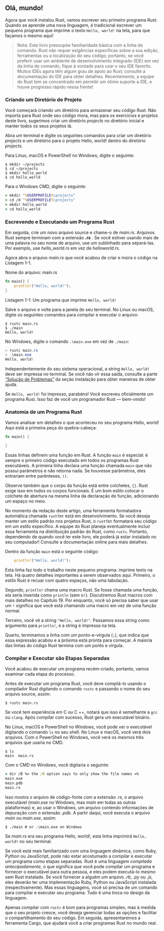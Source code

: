 ## Olá, mundo!

Agora que você instalou Rust, vamos escrever seu primeiro programa Rust. Quando se aprende uma nova linguagem, é tradicional escrever um pequeno programa que imprime o texto `Hello, world!` na tela, para que façamos o mesmo aqui!

> Nota: Este livro pressupõe familiaridade básica com a linha de comando. Rust não requer exigências específicas sobre a sua edição, ferramentas ou a localização do seu código; portanto, se você preferir usar um ambiente de desenvolvimento integrado (IDE) em vez da linha de comando, fique à vontade para usar o seu IDE favorito. Muitos IDEs agora têm algum grau de apoio ao Rust; consulte a documentação do IDE para obter detalhes. 
> Recentemente, a equipe do Rust tem se concentrado em permitir um ótimo suporte a IDE, e houve progresso rápido nessa frente!

### Criando um Diretório de Projeto

Você começará criando um diretório para armazenar seu código Rust. Não importa para Rust onde seu código mora, mas para os exercícios e projetos deste livro, sugerimos criar um diretório *projects* no diretório inicial e manter todos os seus projetos lá.

Abra um terminal e digite os seguintes comandos para criar um diretório *projects* e um diretório para o projeto Hello, world! dentro do diretório *projects*.

Para Linux, macOS e PowerShell no Windows, digite o seguinte:

```text
$ mkdir ~/projects
$ cd ~/projects
$ mkdir hello_world
$ cd hello_world
```

Para o Windows CMD, digite o seguinte:

```cmd
> mkdir "%USERPROFILE%\projects"
> cd /d "%USERPROFILE%\projects"
> mkdir hello_world
> cd hello_world
```

### Escrevendo e Executando um Programa Rust

Em seguida, crie um novo arquivo source e chame-o de *main.rs*. Arquivos Rust sempre terminam com a extensão ***.rs*** . Se você estiver usando mais de uma palavra no seu nome de arquivo, use um sublinhado para separá-las. Por exemplo, use *hello_world.rs* em vez de *helloworld.rs*.

Agora abra o arquivo *main.rs* que você acabou de criar e insira o código na Listagem 1-1.

<span class="filename">Nome do arquivo: main.rs</span>

```rust
fn main() {
    println!("Hello, world!");
}
```

<span class="caption">Listagem 1-1: Um programa que imprime `Hello, world!`</span>

Salve o arquivo e volte para a janela do seu terminal. No Linux ou macOS, digite os seguintes comandos para compilar e executar o arquivo:

```text
$ rustc main.rs
$ ./main
Hello, world!
```

No Windows, digite o comando `.\main.exe` em vez de `./main`:

```powershell
> rustc main.rs
> .\main.exe
Hello, world!
```

Independentemente do seu sistema operacional, a string `Hello, world!` deve ser impressa no terminal. Se você não vir essa saída, consulte a parte [“Solução de Problemas”][troubleshooting]<!-- ignore --> da seção instalação para obter maneiras de obter ajuda.

Se `Hello, world!` foi impresso, parabéns! Você escreveu oficialmente um programa Rust. Isso faz de você um programador Rust — bem-vindo!

### Anatomia de um Programa Rust

Vamos analisar em detalhes o que aconteceu no seu programa Hello, world! 
Aqui está a primeira peça do quebra-cabeça:

```rust
fn main() {

}
```

Essas linhas definem uma função em Rust. A função `main` é especial: é sempre o primeiro código executado em todos os programas Rust executáveis. A primeira linha declara uma função chamada `main` que não possui parâmetros e não retorna nada. Se houvesse parâmetros, eles entrariam entre parênteses, `()`.

Observe também que o corpo da função está entre colchetes, `{}`. Rust exige isso em todos os corpos funcionais. É um bom estilo colocar o colchete de abertura na mesma linha da declaração de função, adicionando um espaço no meio.

No momento da redação deste artigo, uma ferramenta formatadora automática chamada `rustfmt` está em desenvolvimento. Se você deseja manter um estilo padrão nos projetos Rust, o `rustfmt` formatará seu código em um estilo específico. A equipe do Rust planeja eventualmente incluir essa ferramenta na distribuição padrão do Rust, como `rustc`. 
Portanto, dependendo de quando você ler este livro, ele poderá já estar instalado no seu computador! Consulte a documentação online para mais detalhes.

Dentro da função `main` está o seguinte código:

```rust
    println!("Hello, world!");
```

Esta linha faz todo o trabalho neste pequeno programa: imprime texto na tela. Há quatro detalhes importantes a serem observados aqui. Primeiro, o estilo Rust é recuar com quatro espaços, não uma tabulação.

Segundo, `println!` chama uma macro Rust. Se fosse chamada uma função, ela seria inserida como `println` (sem o`!`). Discutiremos Rust macros com mais detalhes no Capítulo 19. Por enquanto, você só precisa saber que usar um `!` significa que você está chamando uma macro em vez de uma função normal.

Terceiro, você vê a string `"Hello, world!"`. Passamos essa string como argumento para `println!`, e a string é impressa na tela.

Quarto, terminamos a linha com um ponto-e-vírgula (`;`), que indica que essa expressão acabou e a próxima está pronta para começar. A maioria das linhas do código Rust termina com um ponto e vírgula.

### Compilar e Executar são Etapas Separadas

Você acabou de executar um programa recém-criado, portanto, vamos examinar cada etapa do processo.

Antes de executar um programa Rust, você deve compilá-lo usando o compilador Rust digitando o comando `rustc` e passando o nome do seu arquivo source, assim:

```text
$ rustc main.rs
```

Se você tem experiência em C ou C ++, notará que isso é semelhante a `gcc` ou `clang`. Após compilar com sucesso, Rust gera um executável binário.

No Linux, macOS e PowerShell no Windows, você pode ver o executável digitando o comando `ls` no seu shell. No Linux e macOS, você verá dois arquivos. Com o PowerShell no Windows, você verá os mesmos três arquivos que usaria no CMD.

```text
$ ls
main  main.rs
```

Com o CMD no Windows, você digitaria o seguinte:

```cmd
> dir /B %= the /B option says to only show the file names =%
main.exe
main.pdb
main.rs
```

Isso mostra o arquivo de código-fonte com a extensão *.rs*, o arquivo executável (*main.exe* no Windows, mas *main* em todas as outras plataformas) e, ao usar o Windows, um arquivo contendo informações de depuração com o extensão *.pdb*. A partir daqui, você executa o arquivo *main* ou *main.exe*, assim:

```text
$ ./main # or .\main.exe on Windows
```

Se *main.rs* era seu programa Hello, world!, esta linha imprimirá `Hello, world!` no seu terminal.

Se você está mais familiarizado com uma linguagem dinâmica, como Ruby, Python ou JavaScript, pode não estar acostumado a compilar e executar um programa como etapas separadas. Rust é uma linguagem *compilada antecipadamente*, o que significa que você pode compilar um programa e fornecer o executável para outra pessoa, e eles podem executá-lo mesmo sem Rust instalado. Se você fornecer a alguém um arquivo *.rb*, *.py* 
ou *.js*, eles deverão ter uma implementação Ruby, Python ou JavaScript instalada (respectivamente). Mas essas linguagens, você só precisa de um comando para compilar e executar seu programa. Tudo é uma troca no design da linguagem.

Apenas compilar com `rustc` é bom para programas simples, mas à medida que o seu projeto cresce, você deseja gerenciar todas as opções e facilitar o compartilhamento do seu código. 
Em seguida, apresentaremos a ferramenta Cargo, que ajudará você a criar programas Rust no mundo real.

[troubleshooting]: ch01-01-installation.html#troubleshooting
[Solução de Problemas]: ch01-01-installation.html#solucao-de-problemas
